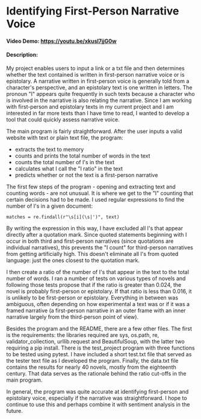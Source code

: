 # Identifying First-Person Narrative Voice
#### Video Demo:  <https://youtu.be/xkusl7jjG0w>
#### Description:
My project enables users to input a link or a txt file and then determines whether the text contained is written in first-person narrative voice or is epistolary.  A narrative written in first-person voice is generally told from a character's perspective, and an epistolary text is one written in letters.  The pronoun "I" appears quite frequently in such texts because a character who is involved in the narrative is also relating the narrative.  Since I am working with first-person and epistolary texts in my current project and I am interested in far more texts than I have time to read, I wanted to develop a tool that could quickly assess narrative voice.

The main program is fairly straightforward.  After the user inputs a valid website with text or plain text file, the program:

- extracts the text to memory
- counts and prints the total number of words in the text
- counts the total number of I's in the text
- calculates what I call the "I ratio" in the text
- predicts whether or not the text is a first-person narrative

The first few steps of the program - opening and extracting text and counting words - are not unusual.  It is where we get to the "I" counting that certain decisions had to be made.  I used regular expressions to find the number of I's in a given document:
```
matches = re.findall(r"\s[i](\s|')", text)
```
By writing the expression in this way, I have excluded all I's that appear directly after a quotation mark.  Since quoted statements beginning with I occur in both third and first-person narratives (since quotations are individual narratives), this prevents the "I count" for third-person narratives from getting artificially high.  This doesn't eliminate all I's from quoted language: just the ones closest to the quotation mark.

I then create a ratio of the number of I's that appear in the text to the total number of words.  I ran a number of tests on various types of novels and following those tests propose that if the ratio is greater than 0.024, the novel is probably first-person or epistolary.  If that ratio is less than 0.016, it is unlikely to be first-person or epistolary.  Everything in between was ambiguous, often depending on how experimental a text was or if it was a framed narrative (a first-person narrative in an outer frame with an inner narrative largely from the third-person point of view).

Besides the program and the README, there are a few other files.  The first is the requirements: the libraries required are sys, os.path, re, validator_collection, urllib.request and BeautifulSoup, with the latter two requiring a pip install.  There is the test_project program with three functions to be tested using pytest.  I have included a short test.txt file that served as the tester text file as I developed the program. Finally, the data.txt file contains the results for nearly 40 novels, mostly from the eighteenth century.  That data serves as the rationale behind the ratio cut-offs in the main program.

In general, the program was quite accurate at identifying first-person and epistolary voice, especially if the narrative was straightforward.  I hope to continue to use this and perhaps combine it with sentiment analysis in the future.